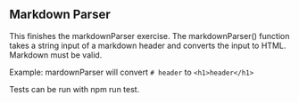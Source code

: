 ## Markdown Parser
This finishes the markdownParser exercise. The markdownParser() function takes a string input of a markdown header and converts the input to HTML. Markdown must be valid.  

Example: mardownParser will convert `# header` to `<h1>header</h1>`

Tests can be run with npm run test.

